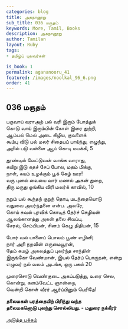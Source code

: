 ```yaml
---
categories: blog
title: அகநானூறு 
sub_title: 036 மருதம்
keywords: More, Tamil, Books
description: அகநானூறு 
author: Tamilan
layout: Ruby
tags:
- தமிழ்ப் புலவர்கள் 

is_book: 1
permalink: agananooru_41
featured: /images/noolkal_96_6.png
order: 41
---
```



## 036 மருதம்

பகுவாய் வராஅற் பல் வரி இரும் போத்துக்  
கொடு வாய் இரும்பின் கோள் இரை துற்றி,  
ஆம்பல் மெல் அடை கிழிய, குவளைக்  
கூம்பு விடு பல் மலர் சிதையப் பாய்ந்து, எழுந்து,  
அரில் படு வள்ளை ஆய் கொடி மயக்கி, 5

தூண்டில் வேட்டுவன் வாங்க வாராது,  
கயிறு இடு கதச் சேப் போல, மதம் மிக்கு,  
நாள், கயம் உழக்கும் பூக் கேழ் ஊர!  
வரு புனல் வையை வார் மணல் அகன் துறை,  
திரு மருது ஓங்கிய விரி மலர்க் காவில், 10

நறும் பல் கூந்தற் குறுந் தொடி மடந்தையொடு  
வதுவை அயர்ந்தனை என்ப. அலரே,  
கொய் சுவல் புரவிக் கொடித் தேர்ச் செழியன்  
ஆலங்கானத்து அகன் தலை சிவப்ப,  
சேரல், செம்பியன், சினம் கெழு திதியன், 15

போர் வல் யானைப் பொலம் பூண் எழினி,  
நார் அரி நறவின் எருமையூரன்,  
தேம் கமழ் அகலத்துப் புலர்ந்த சாந்தின்  
இருங்கோ வேண்மான், இயல் தேர்ப் பொருநன், என்று  
எழுவர் நல் வலம் அடங்க, ஒரு பகல் 20

முரைசொடு வெண்குடை அகப்படுத்து, உரை செல,  
கொன்று, களம்வேட்ட ஞான்றை,  
வென்றி கொள் வீரர் ஆர்ப்பினும் பெரிதே!

**தலைமகள் பரத்தையிற் பிரிந்து வந்த  
தலைமகனொடு புலந்து சொல்லியது. - மதுரை நக்கீரர்**

[அடுத்த பக்கம்](agananooru_42)